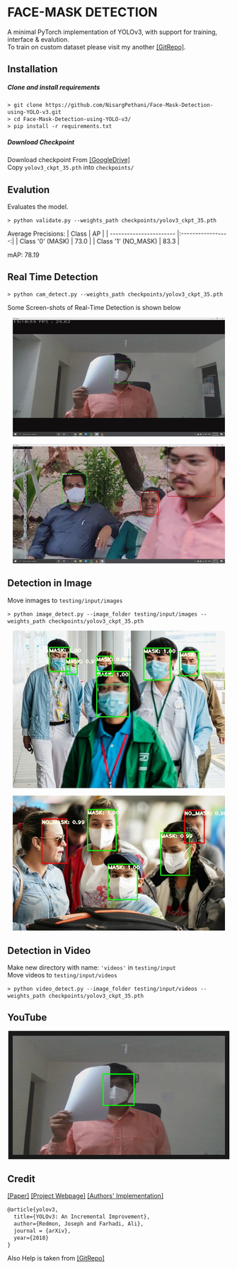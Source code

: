 # FACE-MASK DETECTION
A minimal PyTorch implementation of YOLOv3, with support for training, interface & evalution.<br>
To train on custom dataset please visit my another [[GitRepo]]().

## Installation
##### Clone and install requirements
    > git clone https://github.com/NisargPethani/Face-Mask-Detection-using-YOLO-v3.git
    > cd Face-Mask-Detection-using-YOLO-v3/
    > pip install -r requirements.txt

##### Download Checkpoint
Download checkpoint From [[GoogleDrive]](https://drive.google.com/drive/folders/1UlF6PmTwwd4cm-wD9v6Qy7gbC_tzif_j?usp=sharing) <br>
Copy `yolov3_ckpt_35.pth` into `checkpoints/`

## Evalution
Evaluates the model.

    > python validate.py --weights_path checkpoints/yolov3_ckpt_35.pth

Average Precisions:
| Class                   | AP 				  |
| ----------------------- |:-----------------:|
| Class '0' (MASK)        | 73.0              |
| Class '1' (NO_MASK)     | 83.3              |

mAP: 78.19

## Real Time Detection
    > python cam_detect.py --weights_path checkpoints/yolov3_ckpt_35.pth
Some Screen-shots of Real-Time Detection is shown below 

<p align="center"><img src="testing/screenshots/ss1.png" width="480"\></p>
<p align="center"><img src="testing/screenshots/ss2.png" width="480"\></p>

## Detection in Image
Move inmages to `testing/input/images`

    > python image_detect.py --image_folder testing/input/images --weights_path checkpoints/yolov3_ckpt_35.pth

<p align="center"><img src="testing/output/images/image2.jpg" width="480"\></p>
<p align="center"><img src="testing/output/images/img.jpg" width="480"\></p>

## Detection in Video
Make new directory with name: `'videos'` in `testing/input`<br>
Move videos to `testing/input/videos`

    > python video_detect.py --image_folder testing/input/videos --weights_path checkpoints/yolov3_ckpt_35.pth

## YouTube 
<a align="center" href="http://www.youtube.com/watch?feature=player_embedded&v=XOlOh3gs9K8
" target="_blank"><p align="center"><img src="testing/screenshots/THUMBNAIL.png" width="480" border="10" /></p></a>

## Credit
[[Paper]](https://pjreddie.com/media/files/papers/YOLOv3.pdf) [[Project Webpage]](https://pjreddie.com/darknet/yolo/) [[Authors' Implementation]](https://github.com/pjreddie/darknet)

```
@article{yolov3,
  title={YOLOv3: An Incremental Improvement},
  author={Redmon, Joseph and Farhadi, Ali},
  journal = {arXiv},
  year={2018}
}
```

Also Help is taken from [[GitRepo]](https://github.com/eriklindernoren/PyTorch-YOLOv3.git)